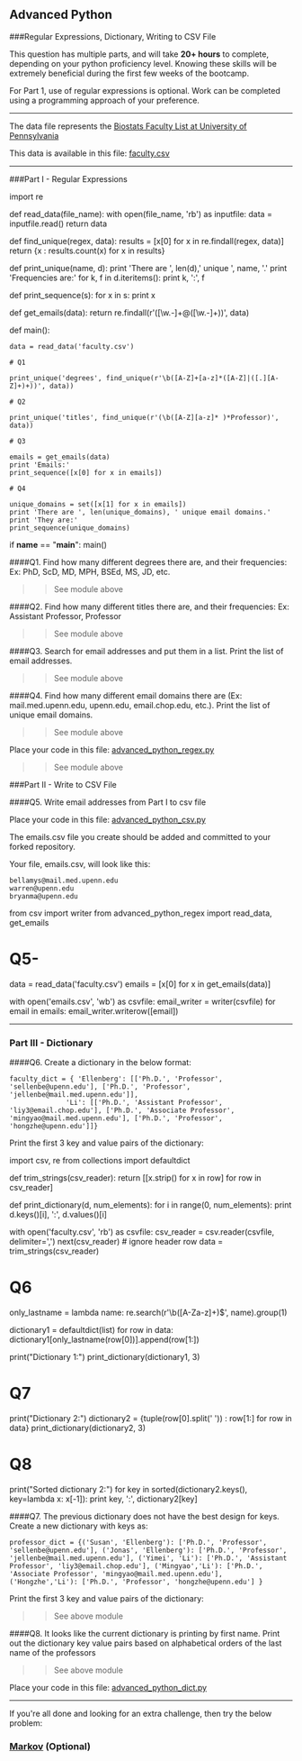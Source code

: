 ## Advanced Python    

###Regular Expressions, Dictionary, Writing to CSV File  

This question has multiple parts, and will take **20+ hours** to complete, depending on your python proficiency level.  Knowing these skills will be extremely beneficial during the first few weeks of the bootcamp.

For Part 1, use of regular expressions is optional.  Work can be completed using a programming approach of your preference. 

---

The data file represents the [Biostats Faculty List at University of Pennsylvania](http://www.med.upenn.edu/cceb/biostat/faculty.shtml)

This data is available in this file:  [faculty.csv](python/faculty.csv)

--- 

###Part I - Regular Expressions  

import re

def read_data(file_name):
    with open(file_name, 'rb') as inputfile:
        data = inputfile.read()
    return data


def find_unique(regex, data):
    results = [x[0] for x in re.findall(regex, data)]
    return {x : results.count(x) for x in results}


def print_unique(name, d):
    print 'There are ', len(d),' unique ', name, '.'
    print 'Frequencies are:'
    for k, f in d.iteritems():
        print k, ':', f


def print_sequence(s):
    for x in s:
        print x


def get_emails(data):
    return re.findall(r'([\w.-]+@([\w.-]+))', data)


def main():

    data = read_data('faculty.csv')

    # Q1

    print_unique('degrees', find_unique(r'\b([A-Z]+[a-z]*([A-Z]|([.][A-Z]+)+))', data))

    # Q2

    print_unique('titles', find_unique(r'(\b([A-Z][a-z]* )*Professor)', data))

    # Q3

    emails = get_emails(data)
    print 'Emails:'
    print_sequence([x[0] for x in emails])

    # Q4

    unique_domains = set([x[1] for x in emails])
    print 'There are ', len(unique_domains), ' unique email domains.'
    print 'They are:'
    print_sequence(unique_domains)


if __name__ == "__main__":
    main()



####Q1. Find how many different degrees there are, and their frequencies: Ex:  PhD, ScD, MD, MPH, BSEd, MS, JD, etc.

>> See module above

####Q2. Find how many different titles there are, and their frequencies:  Ex:  Assistant Professor, Professor

>> See module above


####Q3. Search for email addresses and put them in a list.  Print the list of email addresses.

>> See module above

####Q4. Find how many different email domains there are (Ex:  mail.med.upenn.edu, upenn.edu, email.chop.edu, etc.).  Print the list of unique email domains.

>> See module above

Place your code in this file: [advanced_python_regex.py](python/advanced_python_regex.py)

>> See module above


###Part II - Write to CSV File

####Q5.  Write email addresses from Part I to csv file

Place your code in this file: [advanced_python_csv.py](python/advanced_python_csv.py)

The emails.csv file you create should be added and committed to your forked repository.

Your file, emails.csv, will look like this:
```
bellamys@mail.med.upenn.edu
warren@upenn.edu
bryanma@upenn.edu
```

from csv import writer
from advanced_python_regex import read_data, get_emails

# Q5-

data = read_data('faculty.csv')
emails = [x[0] for x in get_emails(data)]

with open('emails.csv', 'wb') as csvfile:
    email_writer = writer(csvfile)
    for email in emails:
        email_writer.writerow([email])

---

### Part III - Dictionary

####Q6.  Create a dictionary in the below format:
```
faculty_dict = { 'Ellenberg': [['Ph.D.', 'Professor', 'sellenbe@upenn.edu'], ['Ph.D.', 'Professor', 'jellenbe@mail.med.upenn.edu']],
              'Li': [['Ph.D.', 'Assistant Professor', 'liy3@email.chop.edu'], ['Ph.D.', 'Associate Professor', 'mingyao@mail.med.upenn.edu'], ['Ph.D.', 'Professor', 'hongzhe@upenn.edu']]}
```
Print the first 3 key and value pairs of the dictionary:

import csv, re
from collections import defaultdict


def trim_strings(csv_reader):
    return [[x.strip() for x in row] for row in csv_reader]


def print_dictionary(d, num_elements):
    for i in range(0, num_elements):
        print d.keys()[i], ':', d.values()[i]

with open('faculty.csv', 'rb') as csvfile:
    csv_reader = csv.reader(csvfile, delimiter=',')
    next(csv_reader) # ignore header row
    data = trim_strings(csv_reader)

# Q6

only_lastname = lambda name: re.search(r'\b([A-Za-z]+)$', name).group(1)

dictionary1 = defaultdict(list)
for row in data:
    dictionary1[only_lastname(row[0])].append(row[1:])

print("Dictionary 1:")
print_dictionary(dictionary1, 3)

# Q7

print("Dictionary 2:")
dictionary2 = {tuple(row[0].split(' ')) : row[1:] for row in data}
print_dictionary(dictionary2, 3)

# Q8

print("Sorted dictionary 2:")
for key in sorted(dictionary2.keys(), key=lambda x: x[-1]):
    print key, ':', dictionary2[key]

####Q7.  The previous dictionary does not have the best design for keys.  Create a new dictionary with keys as:

```
professor_dict = {('Susan', 'Ellenberg'): ['Ph.D.', 'Professor', 'sellenbe@upenn.edu'], ('Jonas', 'Ellenberg'): ['Ph.D.', 'Professor', 'jellenbe@mail.med.upenn.edu'], ('Yimei', 'Li'): ['Ph.D.', 'Assistant Professor', 'liy3@email.chop.edu'], ('Mingyao','Li'): ['Ph.D.', 'Associate Professor', 'mingyao@mail.med.upenn.edu'], ('Hongzhe','Li'): ['Ph.D.', 'Professor', 'hongzhe@upenn.edu'] }
```

Print the first 3 key and value pairs of the dictionary:

>> See above module

####Q8.  It looks like the current dictionary is printing by first name.  Print out the dictionary key value pairs based on alphabetical orders of the last name of the professors

>> See above module

Place your code in this file: [advanced_python_dict.py](python/advanced_python_dict.py)

--- 

If you're all done and looking for an extra challenge, then try the below problem:  

### [Markov](python/markov.py) (Optional)

